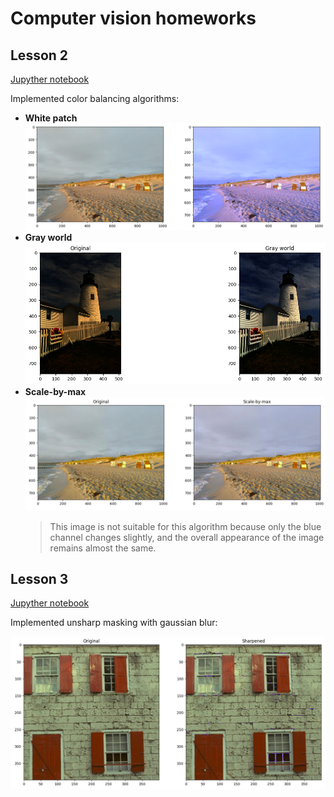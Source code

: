 # Computer vision homeworks

## Lesson 2

[Jupyther notebook](lesson-2/homework/Homework.ipynb)

Implemented color balancing algorithms:

- **White patch**
  ![White patch example](lesson-2/homework/results/white-patch.png)
- **Gray world**
  ![Gray world example](lesson-2/homework/results/gray-world.png)
- **Scale-by-max**
  ![Scale-by-max example](lesson-2/homework/results/scale-by-max.png)
  > This image is not suitable for this algorithm because only the blue channel changes slightly, and the overall appearance of the image remains almost the same.

## Lesson 3

[Jupyther notebook](lesson-3/homework/Homework.ipynb)

Implemented unsharp masking with gaussian blur:

![Unsharp masking](lesson-3/homework/results/unsharp-masking.png)
